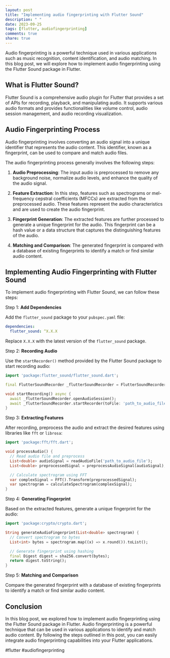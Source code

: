 ```yaml
---
layout: post
title: "Implementing audio fingerprinting with Flutter Sound"
description: " "
date: 2023-09-25
tags: [flutter, audiofingerprinting]
comments: true
share: true
---
```


Audio fingerprinting is a powerful technique used in various applications such as music recognition, content identification, and audio matching. In this blog post, we will explore how to implement audio fingerprinting using the Flutter Sound package in Flutter.

## What is Flutter Sound?

Flutter Sound is a comprehensive audio plugin for Flutter that provides a set of APIs for recording, playback, and manipulating audio. It supports various audio formats and provides functionalities like volume control, audio session management, and audio recording visualization.

## Audio Fingerprinting Process

Audio fingerprinting involves converting an audio signal into a unique identifier that represents the audio content. This identifier, known as a fingerprint, can be used to compare and match audio files.

The audio fingerprinting process generally involves the following steps:

1. **Audio Preprocessing**: The input audio is preprocessed to remove any background noise, normalize audio levels, and enhance the quality of the audio signal.

2. **Feature Extraction**: In this step, features such as spectrograms or mel-frequency cepstral coefficients (MFCCs) are extracted from the preprocessed audio. These features represent the audio characteristics and are used to create the audio fingerprint.

3. **Fingerprint Generation**: The extracted features are further processed to generate a unique fingerprint for the audio. This fingerprint can be a hash value or a data structure that captures the distinguishing features of the audio.

4. **Matching and Comparison**: The generated fingerprint is compared with a database of existing fingerprints to identify a match or find similar audio content.

## Implementing Audio Fingerprinting with Flutter Sound

To implement audio fingerprinting with Flutter Sound, we can follow these steps:

Step 1: **Add Dependencies**

Add the `flutter_sound` package to your `pubspec.yaml` file:

```yaml
dependencies:
  flutter_sound: ^X.X.X
```

Replace `X.X.X` with the latest version of the `flutter_sound` package.

Step 2: **Recording Audio**

Use the `startRecorder()` method provided by the Flutter Sound package to start recording audio:

```dart
import 'package:flutter_sound/flutter_sound.dart';

final FlutterSoundRecorder _flutterSoundRecorder = FlutterSoundRecorder();

void startRecording() async {
  await _flutterSoundRecorder.openAudioSession();
  await _flutterSoundRecorder.startRecorder(toFile: 'path_to_audio_file');
}
```

Step 3: **Extracting Features**

After recording, preprocess the audio and extract the desired features using libraries like `fft` or `librosa`:

```dart
import 'package:fft/fft.dart';

void processAudio() {
  // Read audio file and preprocess
  List<double> audioSignal = readAudioFile('path_to_audio_file');
  List<double> preprocessedSignal = preprocessAudioSignal(audioSignal);

  // Calculate spectrogram using FFT
  var complexSignal = FFT().Transform(preprocessedSignal);
  var spectrogram = calculateSpectrogram(complexSignal);
}
```

Step 4: **Generating Fingerprint**

Based on the extracted features, generate a unique fingerprint for the audio:

```dart
import 'package:crypto/crypto.dart';

String generateAudioFingerprint(List<double> spectrogram) {
  // Convert spectrogram to bytes
  List<int> bytes = spectrogram.map((x) => x.round()).toList();

  // Generate fingerprint using hashing
  final Digest digest = sha256.convert(bytes);
  return digest.toString();
}
```

Step 5: **Matching and Comparison**

Compare the generated fingerprint with a database of existing fingerprints to identify a match or find similar audio content.

## Conclusion

In this blog post, we explored how to implement audio fingerprinting using the Flutter Sound package in Flutter. Audio fingerprinting is a powerful technique that can be used in various applications to identify and match audio content. By following the steps outlined in this post, you can easily integrate audio fingerprinting capabilities into your Flutter applications.

#flutter #audiofingerprinting